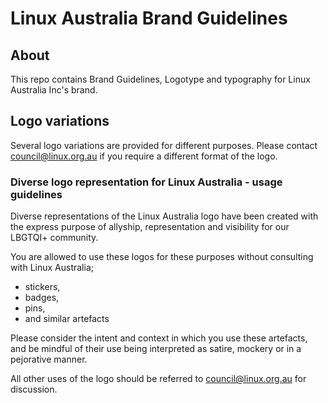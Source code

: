 # Linux Australia Brand Guidelines

## About

This repo contains Brand Guidelines, Logotype and typography for Linux Australia Inc's brand.

## Logo variations

Several logo variations are provided for different purposes. Please contact council@linux.org.au if you require a different format of the logo. 

### Diverse logo representation for Linux Australia - usage guidelines

Diverse representations of the Linux Australia logo have been created with the express purpose of allyship, representation and visibility for our LBGTQI+ community.

You are allowed to use these logos for these purposes without consulting with Linux Australia;
* stickers,
* badges,
* pins,
* and similar artefacts

Please consider the intent and context in which you use these artefacts, and be mindful of their use being interpreted as satire, mockery or in a pejorative manner.

All other uses of the logo should be referred to council@linux.org.au for discussion.
